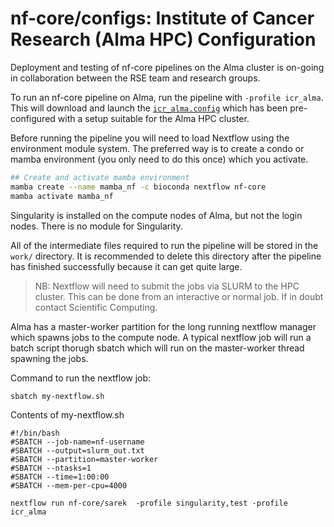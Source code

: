 # nf-core/configs: Institute of Cancer Research (Alma HPC) Configuration

Deployment and testing of nf-core pipelines on the Alma cluster is on-going in collaboration between the RSE team and research groups.

To run an nf-core pipeline on Alma, run the pipeline with `-profile icr_alma`. This will download and launch the [`icr_alma.config`](../conf/icr_alma.config) which has been pre-configured with a setup suitable for the Alma HPC cluster. 

Before running the pipeline you will need to load Nextflow using the environment module system. The preferred way is to create a condo or mamba environment (you only need to do this once) which you activate.

```bash
## Create and activate mamba environment
mamba create --name mamba_nf -c bioconda nextflow nf-core
mamba activate mamba_nf
```

Singularity is installed on the compute nodes of Alma, but not the login nodes. There is no module for Singularity.

All of the intermediate files required to run the pipeline will be stored in the `work/` directory. It is recommended to delete this directory after the pipeline has finished successfully because it can get quite large.

> NB: Nextflow will need to submit the jobs via SLURM to the HPC cluster. This can be done from an interactive or normal job. If in doubt contact Scientific Computing.

Alma has a master-worker partition for the long running nextflow manager which spawns jobs to the compute node. A typical nextflow job will run a batch script thorugh sbatch which will run on the master-worker thread spawning the jobs.

Command to run the nextflow job:
```bash
sbatch my-nextflow.sh
```

Contents of my-nextflow.sh
```
#!/bin/bash
#SBATCH --job-name=nf-username
#SBATCH --output=slurm_out.txt
#SBATCH --partition=master-worker
#SBATCH --ntasks=1 
#SBATCH --time=1:00:00
#SBATCH --mem-per-cpu=4000

nextflow run nf-core/sarek  -profile singularity,test -profile icr_alma
```


